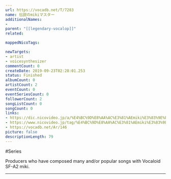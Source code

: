 ```yaml
---
url: https://vocadb.net/T/7283
name: 伝説のmikiマスター
additionalNames: 
- 
parent: "[[legendary-vocalop]]"
related:

mappedNicoTags:

newTargets:
- artist
- voicesynthesizer
commentCount: 0
createDate: 2019-09-23T02:28:01.253
status: Finished
albumCount: 0
artistCount: 2
eventCount: 0
eventSeriesCount: 0
followerCount: 2
songListCount: 0
songCount: 0
links: 
- https://dic.nicovideo.jp/a/%E4%BC%9D%E8%AA%AC%E3%81%AEmiki%E3%83%9E%E3%82%B9%E3%82%BF%E3%83%BC
- https://www.nicovideo.jp/tag/%E4%BC%9D%E8%AA%AC%E3%81%AEmiki%E3%83%9E%E3%82%B9%E3%82%BF%E3%83%BC
- https://vocadb.net/Ar/146
picture: false
descriptionLength: 79
---
```


#Series

Producers who have composed many and/or popular songs with Vocaloid SF-A2 miki.

---

